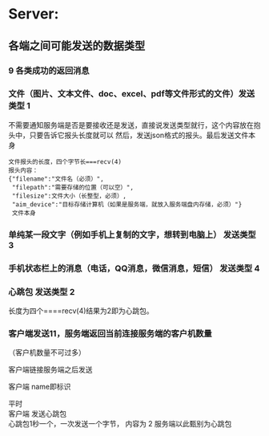 # Server:

## 各端之间可能发送的数据类型

### 9 各类成功的返回消息

### 文件（图片、文本文件、doc、excel、pdf等文件形式的文件）发送类型 1
不需要通知服务端是否是要接收还是发送，直接说发送类型就行，这个内容放在抱头中，只要告诉它报头长度就可以
然后，发送json格式的报头。最后发送文件本身

    文件报头的长度，四个字节长===recv(4)
    报头内容：
    {"filename":"文件名（必须）",
     "filepath":"需要存储的位置（可以空）",
     "filesize":文件大小（长整型，必须）,
     "aim_device":"目标存储计算机（如果是服务端，就放入服务端盘内存储，必须）"}
     文件本身


### 单纯某一段文字（例如手机上复制的文字，想转到电脑上） 发送类型 3
 
### 手机状态栏上的消息（电话，QQ消息，微信消息，短信） 发送类型 4

### 心跳包 发送类型 2
长度为四个====recv(4)结果为2即为心跳包。

### 客户端发送11，服务端返回当前连接服务端的客户机数量
（客户机数量不可过多）


    
客户端链接服务端之后发送
    
客户端 name即标识

平时  
客户端 发送心跳包  
    心跳包1秒一个，一次发送一个字节，
    内容为 2
    服务端以此甄别为心跳包 